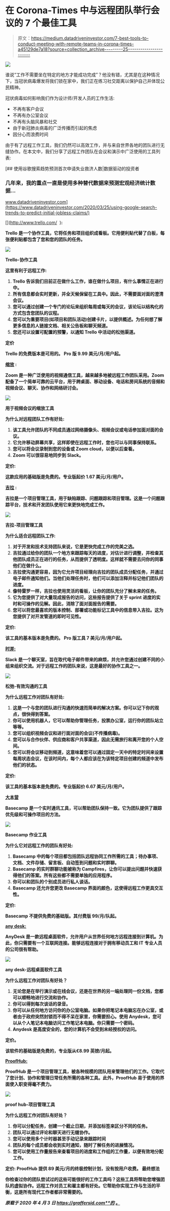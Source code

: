 # 在 Corona-Times 中与远程团队举行会议的 7 个最佳工具

> 原文：<https://medium.datadriveninvestor.com/7-best-tools-to-conduct-meeting-with-remote-teams-in-corona-times-a45129de7a18?source=collection_archive---------25----------------------->

![](img/817c70577a847a1525ae1669e53fc709.png)

谁说“工作不需要坐在特定的地方才能成功完成”？他没有错，尤其是在这种情况下，当冠状病毒爆发将我们锁在家中，我们正在练习社交距离以保护自己并体现公民精神。

冠状病毒如何影响我们作为设计师/开发人员的工作生活:

*   不再有客户会议
*   不再有办公室会议
*   不再有头脑风暴和社交
*   由于新冠肺炎病毒的广泛传播而引起的焦虑
*   因分心而浪费时间

由于有了远程工作工具，我们仍然可以高效工作，并与来自世界各地的团队进行无缝协作。在本文中，我们分享了远程工作团队在会议和演示中广泛使用的工具列表:

[](https://www.datadriveninvestor.com/2020/03/25/using-google-search-trends-to-predict-initial-jobless-claims/) [## 使用谷歌搜索趋势预测首次申请失业救济人数|数据驱动的投资者

### 几年来，我的重点一直是使用多种替代数据来预测宏观经济统计数据…

www.datadriveninvestor.com](https://www.datadriveninvestor.com/2020/03/25/using-google-search-trends-to-predict-initial-jobless-claims/) 

[](http://www.trello.com/ ‎ ‎)****:****

**Trello 是一个协作工具，它将任务和项目组织成看板。它用便利贴代替了白板，每张便利贴都包含了您和您的团队的任务。**

**![](img/623bc03ef57b40d46c11715083a7a9ad.png)**

****Trello-协作工具****

****这里有利于远程工作:****

1.  **Trello 告诉我们目前正在做什么工作，谁在做什么项目，有什么事情正在进行中。**
2.  **所有信息都会实时更新，并全天候保留在工具中。因此，不需要面对面的澄清会议。**
3.  **您可以通过创建一个专门的论坛来组织每周或每天的会议，该论坛以结构化的方式包含您团队的议程。**
4.  **您可以为重要项目(如项目和团队活动)创建卡片，以提供概述。为任何想了解更多信息的人链接文档、相关公告板和聊天频道。**
5.  **您还可以设置可配置的预警，以通知 Trello 中活动的松弛渠道。**

****定价****

**Trello 的免费版本是可用的。 **Pro 版 9.99 美元/月/用户起。****

**[**缩放**](https://zoom.us/) **:****

**Zoom 是一种广泛使用的视频通信工具，越来越多地被远程工作团队采用。Zoom 配备了一个简单可靠的云平台，用于跨桌面、移动设备、电话和房间系统的音频和视频会议、聊天、协作和网络研讨会。**

**![](img/cab109f385f3f28af0832fa70ea7530f.png)**

**用于视频会议的缩放工具**

****为什么对远程团队工作有好处:****

1.  **该工具允许团队的不同成员通过网络摄像头、视频会议或电话参加面对面的会议。**
2.  **它允许移动屏幕共享，这样即使在远程工作时，您也可以与同事保持联系。**
3.  **您可以将会议录制到您的设备或 Zoom cloud，以便以后查看。**
4.  **Zoom 可以很容易地同步到 Slack。**

****定价:****

**这款应用的基础版是免费的。**专业版起价 1.67 美元/月/用户。****

**[**吉拉**](https://www.atlassian.com/software/jira) **:****

**吉拉是一个项目管理工具，用于缺陷跟踪、问题跟踪和项目管理。这是一个问题跟踪平台，技术和开发团队使用它来更快地完成工作。**

**![](img/1f196aabb28f25f7071f5c05d1731b6e.png)**

**吉拉-项目管理工具**

****为什么适合远程团队工作:****

1.  **对于开发和技术支持团队来说，它是更快完成工作的完美之选。**
2.  **吉拉通过给你的团队一个地方来跟踪每天的进度，对估计进行调整，并检查其他团队成员正在进行的任务，从而提供了透明度。这样就不需要去问你的同事他们在做什么。**
3.  **吉拉使沟通更容易，因为它允许项目经理向吉拉的团队成员分配任务，并通过电子邮件通知他们。当他们处理任务时，他们可以添加注释并标记他们团队的进度。**
4.  **像特雷罗一样，吉拉也使用灵活的看板，让你的团队充分了解未来的任务。**
5.  **它为您提供了对大量现成报告的访问，这些报告提供了关于 sprint 进度的实时和可操作的见解。因此，消除了面对面报告的需要。**
6.  **您可以将您最喜欢的版本控制、部署或功能标记工具中的信息带入吉拉。这为您提供了对开发管道的即时可见性。**

****定价:****

**该工具的基本版本是免费的。 **Pro 版工具 7 美元/月/用户起。****

**[**时差:**](http://slack.com/)**

**Slack 是一个聊天室，旨在取代电子邮件带来的麻烦，并允许您通过创建不同的小组来组织交流。对于远程工作的团队来说，这是最好的协作工具之一。**

**![](img/4a23deb9bbe6b0d005312376aea7a955.png)**

**松弛-有效沟通的工具**

****为什么远程工作对团队有好处:****

1.  **这是一个与您的团队进行沟通的快速而简单的解决方案。你可以记下你的观点，很快得到答案。**
2.  **你可以使用机器人，它可以帮助你管理任务，投票办公室，运行你的团队站立等等。**
3.  **您可以组织视频会议和进行面对面的会议(不传播病毒)。**
4.  **您可以与合作伙伴、供应商和客户共享渠道，因此无需旅行和离开您的个人空间。**
5.  **您可以将会议移动到频道，这意味着您可以通过固定一天中的特定时间来设置每周状态会议，在该时间内，每个人都应该在为该特定项目创建的频道中发布他们的状态。**

****定价:****

**该工具的基本版本是免费的。专业版起价 6.67 美元/月/用户。**

**[**大本营**](http://basecamp.com)**

**Basecamp 是一个实时通讯工具，可以帮助团队保持一致。它为团队提供了跟踪优先级和可操作项目的方法。**

**![](img/944ae98bd77d964f360e1fef3bf6f73c.png)**

**Basecamp 作业工具**

****为什么它对远程工作的团队有好处:****

1.  **Basecamp 中的每个项目都包括团队远程协同工作所需的工具；待办事项、文档、文件存储、留言板、自动签到问题和实时群聊。**
2.  **Basecamp 的实时群聊功能被称为 Campfires，让你可以提出问题并快速获得他们的答案。所有这些都不需要单独的应用程序。**
3.  **你可以和团队的个别成员进行私人谈话。**
4.  **Basecamp 还允许您更改 Basecamp 界面的颜色，这使得远程工作更具交互性。**

****定价:****

**Basecamp 不提供免费的基础版。**其付费版 99/月/队起**。**

**[any desk:](http://anydesk.com)**

**AnyDesk 是一款远程桌面软件，允许用户从世界任何地方远程连接到计算机。为此，你只需要有一个互联网连接。能够远程连接对于拥有移动员工和 IT 专业人员的公司很有帮助。**

**![](img/b22ea1ee299116ed867122f045aaff9e.png)**

**any desk-远程桌面软件工具**

****为什么远程工作对团队有好处？****

1.  **无论您是在举行演示或在线会议，还是在世界的另一端处理同一份文档，您都可以顺畅地进行交流和协作。**
2.  **你可以得到每次谈话的录音。**
3.  **你可以从任何地方访问你的办公室电脑。如果你把笔记本电脑忘在办公室，或者由于政府突然封锁而不得不呆在家里，你需要担心。使用 Anydesk，您可以从个人笔记本电脑访问工作笔记本电脑。你只需要一个密码。**
4.  **Anydesk 是高度安全的，您的计算机不会受到未经授权的访问。**

****定价。****

**该软件的基础版是免费的，专业版从€8.99 英镑/月起。**

**[**ProofHub:**](http://www.proofhub.com)**

**ProofHub 是一个项目管理工具，被各种规模的团队用来管理他们的工作。它取代了您计划、协作和管理日常任务所需的各种工具。此外，ProofHub 易于使用的界面使入职变得毫不费力。**

**![](img/dd1da29f4ff6d52bb212c99f17ad64fe.png)**

**proof hub-项目管理工具**

**为什么远程工作对团队有好处？**

1.  **你可以分配任务，创建一个截止日期，并添加标签来区分不同的任务。**
2.  **团队可以通过评论和聊天进行无缝协作。**
3.  **您可以使用多个计时器甚至手动记录来跟踪时间**
4.  **团队的每个成员都会收到实时通知，随时了解任务的进展情况。**
5.  **您可以使用工作量报告来查看项目的进度和工作组的工作量，以便有效地分配工作。**

****定价:** **ProofHub 提供 89 美元/月的终极控制计划，没有按用户收费。** **最终想法****

**你检查过你的团队尝试过的这些可能很好的工作工具吗？这些工具将帮助您增强团队的虚拟协作。远程工作对员工和雇主都有好处。它帮助你实现工作与生活的平衡，这是所有现代工作者都非常需要的。**

***原载于 2020 年 4 月 3 日 https://graffersid.com**的* [*。*](https://graffersid.com/blogs/tools-to-conduct-meetings-with-remote-team-in-corona/)**